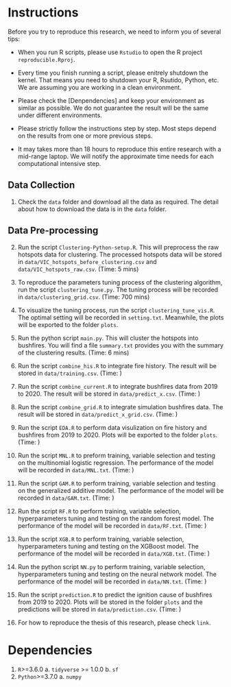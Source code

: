 # Instructions

Before you try to reproduce this research, we need to inform you of several tips: 

- When you run R scripts, please use `Rstudio` to open the R project `reproducible.Rproj`. 

- Every time you finish running a script, please enitrely shutdown the kernel. That means you need to shutdown your R, Rsutido, Python, etc. We are assuming you are working in a clean environment.

- Please check the [Denpendencies] and keep your environment as similar as possible. We do not guarantee the result will be the same under different environments.

- Please strictly follow the instructions step by step. Most steps depend on the results from one or more previous steps.

- It may takes more than 18 hours to reproduce this entire research with a mid-range laptop. We will notify the approximate time needs for each computational intensive step.

## Data Collection

1. Check the `data` folder and download all the data as required. The detail about how to download the data is in the `data` folder. 

## Data Pre-processing

2. Run the script `Clustering-Python-setup.R`. This will preprocess the raw hotspots data for clustering. The processed hotspots data will be stored in `data/VIC_hotspots_before_clustering.csv` and `data/VIC_hotspots_raw.csv`. (Time: 5 mins)

3. To reproduce the parameters tuning process of the clustering algorithm, run the script `clustering_tune.py`. The tuning process will be recorded in `data/clustering_grid.csv`. (Time: 700 mins)

4. To visualize the tuning process, run the script `clustering_tune_vis.R`. The optimal setting will be recorded in `setting.txt`. Meanwhile, the plots will be exported to the folder `plots`.

5. Run the python script `main.py`. This will cluster the hotspots into bushfires. You will find a file `summary.txt` provides you with the summary of the clustering results. (Time: 6 mins)

6. Run the script `combine_his.R` to integrate fire history. The result will be stored in `data/training.csv`. (Time: )

7. Run the script `combine_current.R` to integrate bushfires data from 2019 to 2020. The result will be stored in `data/predict_x.csv`. (Time: )

8. Run the script `combine_grid.R` to integrate simulation bushfires data. The result will be stored in `data/predict_x_grid.csv`. (Time: )

9. Run the script `EDA.R` to perform data visulization on fire history and bushfires from 2019 to 2020. Plots will be exported to the folder `plots`. (Time: )

10. Run the script `MNL.R` to preform training, variable selection and testing on the multinomial logistic regression. The performance of the model will be recorded in `data/MNL.txt`. (Time: )

11. Run the script `GAM.R` to perform training, variable selection and testing on the generalized additive model. The performance of the model will be recorded in `data/GAM.txt`. (Time: )

12. Run the script `RF.R` to perform training, variable selection, hyperparameters tuning and testing on the random forest model. The performance of the model will be recorded in `data/RF.txt`. (Time: )

13. Run the script `XGB.R` to perform training, variable selection, hyperparameters tuning and testing on the XGBoost model. The performance of the model will be recorded in `data/XGB.txt`. (Time: )

14. Run the python script `NN.py` to perform training, variable selection, hyperparameters tuning and testing on the neural network model. The performance of the model will be recorded in `data/NN.txt`. (Time: )

15. Run the script `prediction.R` to predict the ignition cause of bushfires from 2019 to 2020. Plots will be stored in the folder `plots` and the predictions will be stored in `data/prediction.csv`. (Time: )

16. For how to reproduce the thesis of this research, please check `link`.



# Dependencies

1. `R`>=3.6.0
	a. `tidyverse` >= 1.0.0
	b. `sf` 
2. `Python`>=3.7.0
	a. `numpy`












